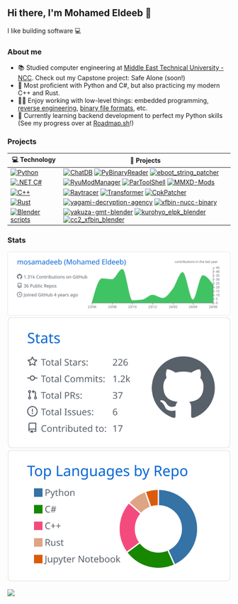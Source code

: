 ## Hi there, I'm Mohamed Eldeeb 👋

I like building software 💻

### About me
- 📚 Studied computer engineering at [Middle East Technical University - NCC](https://ncc.metu.edu.tr/). Check out my Capstone project: Safe Alone (soon!)
- 💪 Most proficient with Python and C#, but also practicing my modern C++ and Rust.
- 👨‍💻 Enjoy working with low-level things: embedded programming, [reverse engineering](https://github.com/mosamadeeb/YakuzaParless), [binary file formats](https://github.com/mosamadeeb/eboot_string_patcher), etc.
- 🧠 Currently learning backend development to perfect my Python skills (See my progress over at [Roadmap.sh](https://roadmap.sh/python?s=666ee8175a1e5ea6c270f1b9)!)

### Projects
<!-- https://github.com/gleich/profile_stack -->
<!-- START OF PROFILE STACK, DO NOT REMOVE -->
| 💻 **Technology** | 🚀 **Projects** |
| - | - |
| [![Python](https://img.shields.io/static/v1?label=&message=Python&color=3776AB&logo=python&logoColor=FFFFFF)](https://www.python.org/) | [![ChatDB](https://img.shields.io/static/v1?label=&message=ChatDB&color=000605&logo=github&logoColor=FFFFFF&labelColor=000605)](https://github.com/mosamadeeb/ChatDB) [![PyBinaryReader](https://img.shields.io/static/v1?label=&message=PyBinaryReader&color=000605&logo=github&logoColor=FFFFFF&labelColor=000605)](https://github.com/mosamadeeb/PyBinaryReader) [![eboot_string_patcher](https://img.shields.io/static/v1?label=&message=eboot_string_patcher&color=000605&logo=github&logoColor=FFFFFF&labelColor=000605)](https://github.com/mosamadeeb/eboot_string_patcher) |
| [![.NET C#](https://img.shields.io/static/v1?label=&message=.NET%20C#&color=512BD4&logo=dotnet&logoColor=FFFFFF)](https://dotnet.microsoft.com/en-us/) | [![RyuModManager](https://img.shields.io/static/v1?label=&message=RyuModManager&color=000605&logo=github&logoColor=FFFFFF&labelColor=000605)](https://github.com/mosamadeeb/RyuModManager) [![ParToolShell](https://img.shields.io/static/v1?label=&message=ParToolShell&color=000605&logo=github&logoColor=FFFFFF&labelColor=000605)](https://github.com/mosamadeeb/ParToolShell) [![MMXD-Mods](https://img.shields.io/static/v1?label=&message=MMXD-Mods&color=000605&logo=github&logoColor=FFFFFF&labelColor=000605)](https://github.com/mosamadeeb/MMXD-Mods/tree/main/Tangerine) |
| [![C++](https://img.shields.io/static/v1?label=&message=C++&color=00599C&logo=cplusplus&logoColor=FFFFFF)](https://isocpp.org/) | [![Raytracer](https://img.shields.io/static/v1?label=&message=Raytracer&color=000605&logo=github&logoColor=FFFFFF&labelColor=000605)](https://github.com/mosamadeeb/Raytracer) [![Transformer](https://img.shields.io/static/v1?label=&message=Transformer&color=000605&logo=github&logoColor=FFFFFF&labelColor=000605)](https://github.com/mosamadeeb/Transformer) [![CpkPatcher](https://img.shields.io/static/v1?label=&message=CpkPatcher&color=000605&logo=github&logoColor=FFFFFF&labelColor=000605)](https://github.com/mosamadeeb/CpkPatcher) |
| [![Rust](https://img.shields.io/static/v1?label=&message=Rust&color=000000&logo=rust&logoColor=FFFFFF)](https://www.rust-lang.org/) | [![yagami-decryption-agency](https://img.shields.io/static/v1?label=&message=yagami-decryption-agency&color=000605&logo=github&logoColor=FFFFFF&labelColor=000605)](https://github.com/mosamadeeb/yagami-decryption-agency) [![xfbin-nucc-binary](https://img.shields.io/static/v1?label=&message=xfbin-nucc-binary&color=000605&logo=github&logoColor=FFFFFF&labelColor=000605)](https://github.com/mosamadeeb/xfbin-nucc-binary) |
| [![Blender scripts](https://img.shields.io/static/v1?label=&message=Blender%20scripts&color=E87D0D&logo=blender&logoColor=FFFFFF)](https://www.blender.org/) | [![yakuza-gmt-blender](https://img.shields.io/static/v1?label=&message=yakuza-gmt-blender&color=000605&logo=github&logoColor=FFFFFF&labelColor=000605)](https://github.com/mosamadeeb/yakuza-gmt-blender) [![kurohyo_elpk_blender](https://img.shields.io/static/v1?label=&message=kurohyo_elpk_blender&color=000605&logo=github&logoColor=FFFFFF&labelColor=000605)](https://github.com/mosamadeeb/kurohyo_elpk_blender) [![cc2_xfbin_blender](https://img.shields.io/static/v1?label=&message=cc2_xfbin_blender&color=000605&logo=github&logoColor=FFFFFF&labelColor=000605)](https://github.com/mosamadeeb/cc2_xfbin_blender) |
<!-- END OF PROFILE STACK, DO NOT REMOVE -->

### Stats

<!-- https://github.com/vn7n24fzkq/github-profile-summary-cards -->
[![](https://raw.githubusercontent.com/mosamadeeb/mosamadeeb/main/profile-summary-card-output/github/0-profile-details.svg)](https://github.com/vn7n24fzkq/github-profile-summary-cards)
[![](https://raw.githubusercontent.com/mosamadeeb/mosamadeeb/main/profile-summary-card-output/github/3-stats.svg)](https://github.com/vn7n24fzkq/github-profile-summary-cards) [![](https://raw.githubusercontent.com/mosamadeeb/mosamadeeb/main/profile-summary-card-output/github/1-repos-per-language.svg)](https://github.com/vn7n24fzkq/github-profile-summary-cards)

<!-- https://github.com/yhype -->
![](https://hit.yhype.me/github/profile?user_id=52977072)
